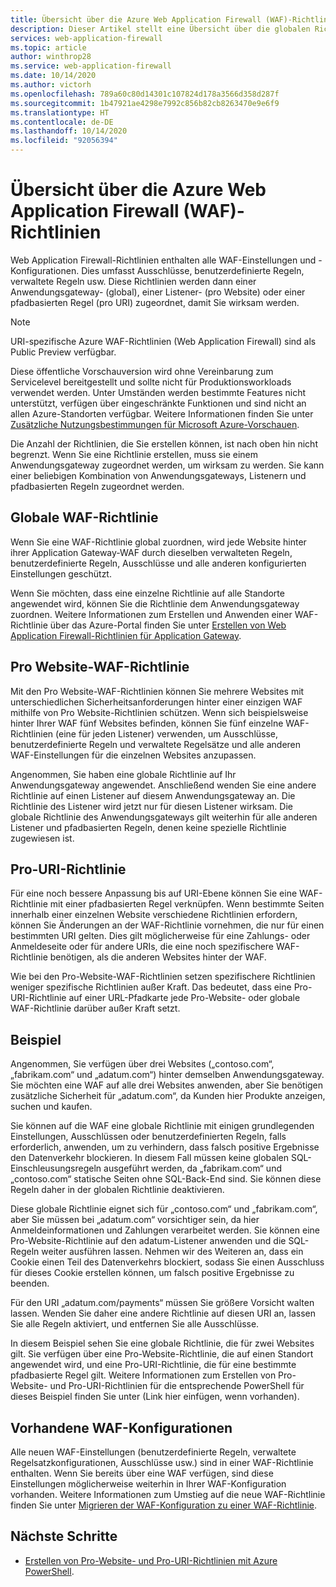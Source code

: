 ```yaml
---
title: Übersicht über die Azure Web Application Firewall (WAF)-Richtlinien
description: Dieser Artikel stellt eine Übersicht über die globalen Richtlinien für Web Application Firewall (WAF) sowie die Richtlinien pro Website und pro URI bereit.
services: web-application-firewall
ms.topic: article
author: winthrop28
ms.service: web-application-firewall
ms.date: 10/14/2020
ms.author: victorh
ms.openlocfilehash: 789a60c80d14301c107824d178a3566d358d287f
ms.sourcegitcommit: 1b47921ae4298e7992c856b82cb8263470e9e6f9
ms.translationtype: HT
ms.contentlocale: de-DE
ms.lasthandoff: 10/14/2020
ms.locfileid: "92056394"
---
```

# <a name="azure-web-application-firewall-waf-policy-overview"></a>Übersicht über die Azure Web Application Firewall (WAF)-Richtlinien

Web Application Firewall-Richtlinien enthalten alle WAF-Einstellungen und -Konfigurationen. Dies umfasst Ausschlüsse, benutzerdefinierte Regeln, verwaltete Regeln usw. Diese Richtlinien werden dann einer Anwendungsgateway- (global), einer Listener- (pro Website) oder einer pfadbasierten Regel (pro URI) zugeordnet, damit Sie wirksam werden.

> [!NOTE]
> URI-spezifische Azure WAF-Richtlinien (Web Application Firewall) sind als Public Preview verfügbar.
> 
> Diese öffentliche Vorschauversion wird ohne Vereinbarung zum Servicelevel bereitgestellt und sollte nicht für Produktionsworkloads verwendet werden. Unter Umständen werden bestimmte Features nicht unterstützt, verfügen über eingeschränkte Funktionen und sind nicht an allen Azure-Standorten verfügbar. Weitere Informationen finden Sie unter [Zusätzliche Nutzungsbestimmungen für Microsoft Azure-Vorschauen](https://azure.microsoft.com/support/legal/preview-supplemental-terms/).

Die Anzahl der Richtlinien, die Sie erstellen können, ist nach oben hin nicht begrenzt. Wenn Sie eine Richtlinie erstellen, muss sie einem Anwendungsgateway zugeordnet werden, um wirksam zu werden. Sie kann einer beliebigen Kombination von Anwendungsgateways, Listenern und pfadbasierten Regeln zugeordnet werden.

## <a name="global-waf-policy"></a>Globale WAF-Richtlinie

Wenn Sie eine WAF-Richtlinie global zuordnen, wird jede Website hinter ihrer Application Gateway-WAF durch dieselben verwalteten Regeln, benutzerdefinierte Regeln, Ausschlüsse und alle anderen konfigurierten Einstellungen geschützt.

Wenn Sie möchten, dass eine einzelne Richtlinie auf alle Standorte angewendet wird, können Sie die Richtlinie dem Anwendungsgateway zuordnen. Weitere Informationen zum Erstellen und Anwenden einer WAF-Richtlinie über das Azure-Portal finden Sie unter [Erstellen von Web Application Firewall-Richtlinien für Application Gateway](create-waf-policy-ag.md). 

## <a name="per-site-waf-policy"></a>Pro Website-WAF-Richtlinie

Mit den Pro Website-WAF-Richtlinien können Sie mehrere Websites mit unterschiedlichen Sicherheitsanforderungen hinter einer einzigen WAF mithilfe von Pro Website-Richtlinien schützen. Wenn sich beispielsweise hinter Ihrer WAF fünf Websites befinden, können Sie fünf einzelne WAF-Richtlinien (eine für jeden Listener) verwenden, um Ausschlüsse, benutzerdefinierte Regeln und verwaltete Regelsätze und alle anderen WAF-Einstellungen für die einzelnen Websites anzupassen.

Angenommen, Sie haben eine globale Richtlinie auf Ihr Anwendungsgateway angewendet. Anschließend wenden Sie eine andere Richtlinie auf einen Listener auf diesem Anwendungsgateway an. Die Richtlinie des Listener wird jetzt nur für diesen Listener wirksam. Die globale Richtlinie des Anwendungsgateways gilt weiterhin für alle anderen Listener und pfadbasierten Regeln, denen keine spezielle Richtlinie zugewiesen ist.

## <a name="per-uri-policy"></a>Pro-URI-Richtlinie

Für eine noch bessere Anpassung bis auf URI-Ebene können Sie eine WAF-Richtlinie mit einer pfadbasierten Regel verknüpfen. Wenn bestimmte Seiten innerhalb einer einzelnen Website verschiedene Richtlinien erfordern, können Sie Änderungen an der WAF-Richtlinie vornehmen, die nur für einen bestimmten URI gelten. Dies gilt möglicherweise für eine Zahlungs- oder Anmeldeseite oder für andere URIs, die eine noch spezifischere WAF-Richtlinie benötigen, als die anderen Websites hinter der WAF.

Wie bei den Pro-Website-WAF-Richtlinien setzen spezifischere Richtlinien weniger spezifische Richtlinien außer Kraft. Das bedeutet, dass eine Pro-URI-Richtlinie auf einer URL-Pfadkarte jede Pro-Website- oder globale WAF-Richtlinie darüber außer Kraft setzt.

## <a name="example"></a>Beispiel

Angenommen, Sie verfügen über drei Websites („contoso.com“, „fabrikam.com“ und „adatum.com“) hinter demselben Anwendungsgateway. Sie möchten eine WAF auf alle drei Websites anwenden, aber Sie benötigen zusätzliche Sicherheit für „adatum.com“, da Kunden hier Produkte anzeigen, suchen und kaufen.

Sie können auf die WAF eine globale Richtlinie mit einigen grundlegenden Einstellungen, Ausschlüssen oder benutzerdefinierten Regeln, falls erforderlich, anwenden, um zu verhindern, dass falsch positive Ergebnisse den Datenverkehr blockieren. In diesem Fall müssen keine globalen SQL-Einschleusungsregeln ausgeführt werden, da „fabrikam.com“ und „contoso.com“ statische Seiten ohne SQL-Back-End sind. Sie können diese Regeln daher in der globalen Richtlinie deaktivieren.

Diese globale Richtlinie eignet sich für „contoso.com“ und „fabrikam.com“, aber Sie müssen bei „adatum.com“ vorsichtiger sein, da hier Anmeldeinformationen und Zahlungen verarbeitet werden. Sie können eine Pro-Website-Richtlinie auf den adatum-Listener anwenden und die SQL-Regeln weiter ausführen lassen. Nehmen wir des Weiteren an, dass ein Cookie einen Teil des Datenverkehrs blockiert, sodass Sie einen Ausschluss für dieses Cookie erstellen können, um falsch positive Ergebnisse zu beenden. 

Für den URI „adatum.com/payments“ müssen Sie größere Vorsicht walten lassen. Wenden Sie daher eine andere Richtlinie auf diesen URI an, lassen Sie alle Regeln aktiviert, und entfernen Sie alle Ausschlüsse.

In diesem Beispiel sehen Sie eine globale Richtlinie, die für zwei Websites gilt. Sie verfügen über eine Pro-Website-Richtlinie, die auf einen Standort angewendet wird, und eine Pro-URI-Richtlinie, die für eine bestimmte pfadbasierte Regel gilt. Weitere Informationen zum Erstellen von Pro-Website- und Pro-URI-Richtlinien für die entsprechende PowerShell für dieses Beispiel finden Sie unter (Link hier einfügen, wenn vorhanden).

## <a name="existing-waf-configurations"></a>Vorhandene WAF-Konfigurationen

Alle neuen WAF-Einstellungen (benutzerdefinierte Regeln, verwaltete Regelsatzkonfigurationen, Ausschlüsse usw.) sind in einer WAF-Richtlinie enthalten. Wenn Sie bereits über eine WAF verfügen, sind diese Einstellungen möglicherweise weiterhin in Ihrer WAF-Konfiguration vorhanden. Weitere Informationen zum Umstieg auf die neue WAF-Richtlinie finden Sie unter [Migrieren der WAF-Konfiguration zu einer WAF-Richtlinie](https://docs.microsoft.com/azure/web-application-firewall/ag/migrate-policy). 


## <a name="next-steps"></a>Nächste Schritte

- [Erstellen von Pro-Website- und Pro-URI-Richtlinien mit Azure PowerShell](per-site-policies.md).
